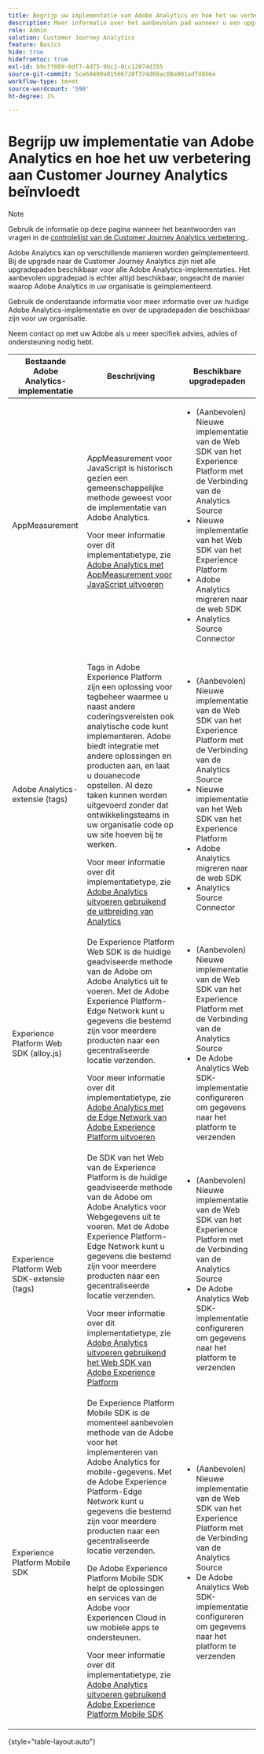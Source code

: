 ```yaml
---
title: Begrijp uw implementatie van Adobe Analytics en hoe het uw verbetering aan Customer Journey Analytics beïnvloedt
description: Meer informatie over het aanbevolen pad wanneer u een upgrade uitvoert van Adobe Analytics naar Customer Journey Analytics
role: Admin
solution: Customer Journey Analytics
feature: Basics
hide: true
hidefromtoc: true
exl-id: b9cff809-6df7-4d75-9bc1-0cc12074d355
source-git-commit: 5ce69400a01566728f374d68ac08a981adfd8b6e
workflow-type: tm+mt
source-wordcount: '590'
ht-degree: 1%

---
```


# Begrijp uw implementatie van Adobe Analytics en hoe het uw verbetering aan Customer Journey Analytics beïnvloedt

>[!NOTE]
> 
>Gebruik de informatie op deze pagina wanneer het beantwoorden van vragen in de [ controlelijst van de Customer Journey Analytics verbetering ](https://gigazelle.github.io/cja-ttv/).

Adobe Analytics kan op verschillende manieren worden geïmplementeerd. Bij de upgrade naar de Customer Journey Analytics zijn niet alle upgradepaden beschikbaar voor alle Adobe Analytics-implementaties. Het aanbevolen upgradepad is echter altijd beschikbaar, ongeacht de manier waarop Adobe Analytics in uw organisatie is geïmplementeerd.

Gebruik de onderstaande informatie voor meer informatie over uw huidige Adobe Analytics-implementatie en over de upgradepaden die beschikbaar zijn voor uw organisatie.

Neem contact op met uw Adobe als u meer specifiek advies, advies of ondersteuning nodig hebt.

| Bestaande Adobe Analytics-implementatie | Beschrijving | Beschikbare upgradepaden |
|---------|----------|----------|
| AppMeasurement | AppMeasurement voor JavaScript is historisch gezien een gemeenschappelijke methode geweest voor de implementatie van Adobe Analytics.<p>Voor meer informatie over dit implementatietype, zie [ Adobe Analytics met AppMeasurement voor JavaScript uitvoeren ](https://experienceleague.adobe.com/en/docs/analytics/implementation/js/overview)</p> | <ul><li>(Aanbevolen) Nieuwe implementatie van de Web SDK van het Experience Platform met de Verbinding van de Analytics Source</li><li>Nieuwe implementatie van het Web SDK van het Experience Platform</li><li>Adobe Analytics migreren naar de web SDK</li><li>Analytics Source Connector</li></ul> |
| Adobe Analytics-extensie (tags) | <p>Tags in Adobe Experience Platform zijn een oplossing voor tagbeheer waarmee u naast andere coderingsvereisten ook analytische code kunt implementeren. Adobe biedt integratie met andere oplossingen en producten aan, en laat u douanecode opstellen. Al deze taken kunnen worden uitgevoerd zonder dat ontwikkelingsteams in uw organisatie code op uw site hoeven bij te werken.</p><p>Voor meer informatie over dit implementatietype, zie [ Adobe Analytics uitvoeren gebruikend de uitbreiding van Analytics ](https://experienceleague.adobe.com/en/docs/analytics/implementation/launch/overview)</p> | <ul><li>(Aanbevolen) Nieuwe implementatie van de Web SDK van het Experience Platform met de Verbinding van de Analytics Source</li><li>Nieuwe implementatie van het Web SDK van het Experience Platform</li><li>Adobe Analytics migreren naar de web SDK</li><li>Analytics Source Connector</li></ul> |
| Experience Platform Web SDK (alloy.js) | De Experience Platform Web SDK is de huidige geadviseerde methode van de Adobe om Adobe Analytics uit te voeren. Met de Adobe Experience Platform-Edge Network kunt u gegevens die bestemd zijn voor meerdere producten naar een gecentraliseerde locatie verzenden. <p>Voor meer informatie over dit implementatietype, zie [ Adobe Analytics met de Edge Network van Adobe Experience Platform uitvoeren ](https://experienceleague.adobe.com/en/docs/analytics/implementation/aep-edge/overview)</p> | <ul><li>(Aanbevolen) Nieuwe implementatie van de Web SDK van het Experience Platform met de Verbinding van de Analytics Source</li><li>De Adobe Analytics Web SDK-implementatie configureren om gegevens naar het platform te verzenden</li></ul> |
| Experience Platform Web SDK-extensie (tags) | De SDK van het Web van de Experience Platform is de huidige geadviseerde methode van de Adobe om Adobe Analytics voor Webgegevens uit te voeren. Met de Adobe Experience Platform-Edge Network kunt u gegevens die bestemd zijn voor meerdere producten naar een gecentraliseerde locatie verzenden. <p>Voor meer informatie over dit implementatietype, zie [ Adobe Analytics uitvoeren gebruikend het Web SDK van Adobe Experience Platform ](https://experienceleague.adobe.com/en/docs/analytics/implementation/aep-edge/web-sdk/overview)</p> | <ul><li>(Aanbevolen) Nieuwe implementatie van de Web SDK van het Experience Platform met de Verbinding van de Analytics Source</li><li>De Adobe Analytics Web SDK-implementatie configureren om gegevens naar het platform te verzenden</li></ul> |
| Experience Platform Mobile SDK | De Experience Platform Mobile SDK is de momenteel aanbevolen methode van de Adobe voor het implementeren van Adobe Analytics for mobile-gegevens. Met de Adobe Experience Platform-Edge Network kunt u gegevens die bestemd zijn voor meerdere producten naar een gecentraliseerde locatie verzenden.<p>De Adobe Experience Platform Mobile SDK helpt de oplossingen en services van de Adobe voor Experiencen Cloud in uw mobiele apps te ondersteunen. </p><p>Voor meer informatie over dit implementatietype, zie [ Adobe Analytics uitvoeren gebruikend Adobe Experience Platform Mobile SDK ](https://experienceleague.adobe.com/en/docs/analytics/implementation/aep-edge/mobile-sdk/overview)</p> | <ul><li>(Aanbevolen) Nieuwe implementatie van de Web SDK van het Experience Platform met de Verbinding van de Analytics Source</li><li>De Adobe Analytics Web SDK-implementatie configureren om gegevens naar het platform te verzenden</li></ul> |

{style="table-layout:auto"}
